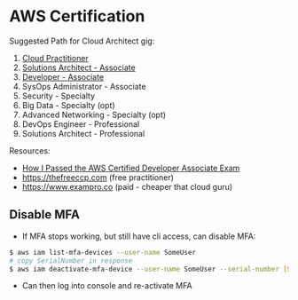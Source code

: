 # AWS Certification

Suggested Path for Cloud Architect gig:

1. [Cloud Practitioner](./cloud-practitioner/)
1. [Solutions Architect - Associate](./solutions-architect-associate/)
1. [Developer - Associate](./developer-associate/)
1. SysOps Administrator - Associate
1. Security - Specialty
1. Big Data - Specialty (opt)
1. Advanced Networking - Specialty (opt)
1. DevOps Engineer - Professional
1. Solutions Architect - Professional

Resources:

- [How I Passed the AWS Certified Developer Associate Exam](https://www.freecodecamp.org/news/how-i-passed-the-aws-certified-developer-associate-exam/)
- https://thefreeccp.com (free practitioner)
- https://www.exampro.co (paid - cheaper that cloud guru)

## Disable MFA 

- If MFA stops working, but still have cli access, can disable MFA:

```bash
$ aws iam list-mfa-devices --user-name SomeUser
# copy SerialNumber in response
$ aws iam deactivate-mfa-device --user-name SomeUser --serial-number [SerialNumber]
```

- Can then log into console and re-activate MFA
